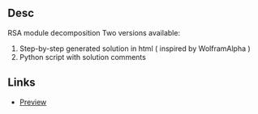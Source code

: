 ## Desc
RSA module decomposition
Two versions available:
1. Step-by-step generated solution in html ( inspired by WolframAlpha )
2. Python script with solution comments

## Links
* [Preview](http://htmlpreview.github.io/?https://github.com/yawnkim/archive/blob/master/simple_rsa_decomposition/index.html)
